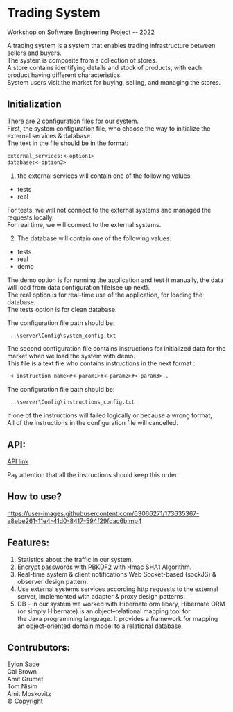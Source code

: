 # Trading System

Workshop on Software Engineering Project -- 2022

A trading system is a system that enables trading infrastructure between sellers and buyers.  
The system is composite from a collection of stores.  
A store contains identifying details and stock of products, with each product having different characteristics.  
System users visit the market for buying, selling, and managing the stores.  

## Initialization
There are 2 configuration files for our system.  
First, the system configuration file, who choose the way to initialize the external services & database.  
The text in the file should be in the format:

  ```diff
  external_services:<-option1>  
  database:<-option2>
```

1) the external services will contain one of the following values:  
* tests  
* real 

For tests, we will not connect to the external systems and managed the requests locally.  
For real time, we will connect to the external systems.  

2) The database will contain one of the following values:
* tests
* real
* demo

The demo option is for running the application and test it manually, the data will load from data configuration file(see up next).  
The real option is for real-time use of the application, for loading the database.  
The tests option is for clean database.

The configuration file path should be:  
```diff
 ..\server\Config\system_config.txt 
```

The second configuration file contains instructions for initialized data for the market when we load the system with demo.  
This file is a text file who contains instructions in the next format :  
```diff
 <-instruction name>#<-param1>#<-param2>#<-param3>..
```

The configuration file path should be:  
```diff
 ..\server\Config\instructions_config.txt  
```

If one of the instructions will failed logically or because a wrong format,  
All of the instructions in the configuration file will cancelled.  
 
## API:
[API link](https://github.com/amitmosk/TradingSystem/blob/main/Api.md)  

 
Pay attention that all the instructions should keep this order.
 
## How to use?
https://user-images.githubusercontent.com/63066271/173635367-a8ebe261-11e4-41d0-8417-594f29fdac6b.mp4


  
## Features:
 1. Statistics about the traffic in our system.
 2. Encrypt passwords with PBKDF2 with Hmac SHA1 Algorithm.
 3. Real-time system & client notifications Web Socket-based (sockJS) & observer design pattern.
 4. Use external systems services according http requests to the external server, implemented with adapter & proxy design patterns.
 5. DB - in our system we worked with Hibernate orm libary, Hibernate ORM (or simply Hibernate) is an object–relational mapping tool for  
    the Java programming language. It provides a framework for mapping an object-oriented domain model to a relational database.

## Contrubutors:
Eylon Sade   
Gal Brown  
Amit Grumet  
Tom Nisim  
Amit Moskovitz  
© Copyright


